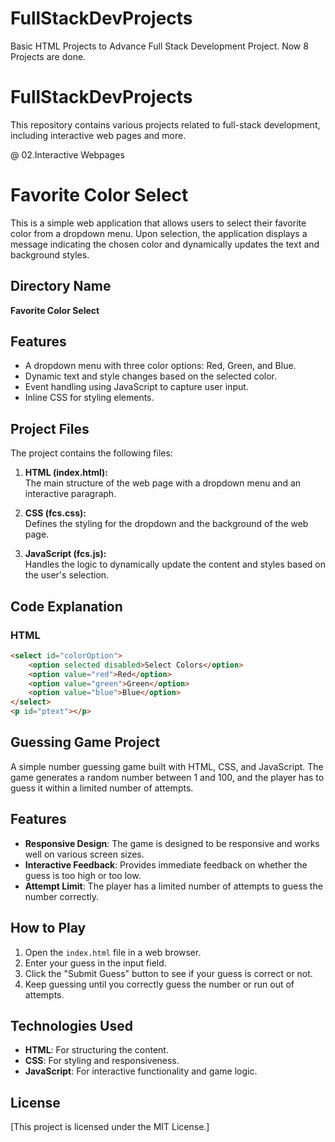 # FullStackDevProjects
Basic HTML Projects to Advance Full Stack Development Project.
Now 8 Projects are done.

# FullStackDevProjects

This repository contains various projects related to full-stack development, including interactive web pages and more.

@ 02.Interactive Webpages

# Favorite Color Select

This is a simple web application that allows users to select their favorite color from a dropdown menu. Upon selection, the application displays a message indicating the chosen color and dynamically updates the text and background styles.

## Directory Name

**Favorite Color Select**

## Features

- A dropdown menu with three color options: Red, Green, and Blue.
- Dynamic text and style changes based on the selected color.
- Event handling using JavaScript to capture user input.
- Inline CSS for styling elements.

## Project Files

The project contains the following files:

1. **HTML (index.html):**  
   The main structure of the web page with a dropdown menu and an interactive paragraph.

2. **CSS (fcs.css):**  
   Defines the styling for the dropdown and the background of the web page.

3. **JavaScript (fcs.js):**  
   Handles the logic to dynamically update the content and styles based on the user's selection.

## Code Explanation

### HTML

```html
<select id="colorOption">
    <option selected disabled>Select Colors</option>
    <option value="red">Red</option>
    <option value="green">Green</option>
    <option value="blue">Blue</option>
</select>
<p id="ptext"></p>
```
## Guessing Game Project

A simple number guessing game built with HTML, CSS, and JavaScript. The game generates a random number between 1 and 100, and the player has to guess it within a limited number of attempts.

## Features

- **Responsive Design**: The game is designed to be responsive and works well on various screen sizes.
- **Interactive Feedback**: Provides immediate feedback on whether the guess is too high or too low.
- **Attempt Limit**: The player has a limited number of attempts to guess the number correctly.

## How to Play

1. Open the `index.html` file in a web browser.
2. Enter your guess in the input field.
3. Click the "Submit Guess" button to see if your guess is correct or not.
4. Keep guessing until you correctly guess the number or run out of attempts.

## Technologies Used

- **HTML**: For structuring the content.
- **CSS**: For styling and responsiveness.
- **JavaScript**: For interactive functionality and game logic.
## License

[This project is licensed under the MIT License.]
